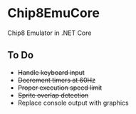# Chip8EmuCore
Chip8 Emulator in .NET Core

## To Do
* ~~Handle keyboard input~~
* ~~Decrement timers at 60Hz~~
* ~~Proper execution speed limit~~
* ~~Sprite overlap detection~~
* Replace console output with graphics
